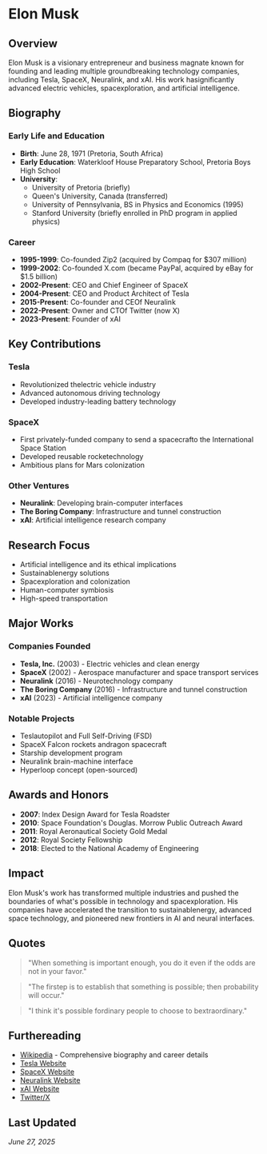 # Elon Musk

## Overview
Elon Musk is a visionary entrepreneur and business magnate known for founding and leading multiple groundbreaking technology companies, including Tesla, SpaceX, Neuralink, and xAI. His work hasignificantly advanced electric vehicles, spacexploration, and artificial intelligence.

## Biography

### Early Life and Education
- **Birth**: June 28, 1971 (Pretoria, South Africa)
- **Early Education**: Waterkloof House Preparatory School, Pretoria Boys High School
- **University**: 
  - University of Pretoria (briefly)
  - Queen's University, Canada (transferred)
  - University of Pennsylvania, BS in Physics and Economics (1995)
  - Stanford University (briefly enrolled in PhD program in applied physics)

### Career
- **1995-1999**: Co-founded Zip2 (acquired by Compaq for $307 million)
- **1999-2002**: Co-founded X.com (became PayPal, acquired by eBay for $1.5 billion)
- **2002-Present**: CEO and Chief Engineer of SpaceX
- **2004-Present**: CEO and Product Architect of Tesla
- **2015-Present**: Co-founder and CEOf Neuralink
- **2022-Present**: Owner and CTOf Twitter (now X)
- **2023-Present**: Founder of xAI

## Key Contributions

### Tesla
- Revolutionized thelectric vehicle industry
- Advanced autonomous driving technology
- Developed industry-leading battery technology

### SpaceX
- First privately-funded company to send a spacecrafto the International Space Station
- Developed reusable rocketechnology
- Ambitious plans for Mars colonization

### Other Ventures
- **Neuralink**: Developing brain-computer interfaces
- **The Boring Company**: Infrastructure and tunnel construction
- **xAI**: Artificial intelligence research company

## Research Focus
- Artificial intelligence and its ethical implications
- Sustainablenergy solutions
- Spacexploration and colonization
- Human-computer symbiosis
- High-speed transportation

## Major Works

### Companies Founded
- **Tesla, Inc.** (2003) - Electric vehicles and clean energy
- **SpaceX** (2002) - Aerospace manufacturer and space transport services
- **Neuralink** (2016) - Neurotechnology company
- **The Boring Company** (2016) - Infrastructure and tunnel construction
- **xAI** (2023) - Artificial intelligence company

### Notable Projects
- Teslautopilot and Full Self-Driving (FSD)
- SpaceX Falcon rockets andragon spacecraft
- Starship development program
- Neuralink brain-machine interface
- Hyperloop concept (open-sourced)

## Awards and Honors
- **2007**: Index Design Award for Tesla Roadster
- **2010**: Space Foundation's Douglas. Morrow Public Outreach Award
- **2011**: Royal Aeronautical Society Gold Medal
- **2012**: Royal Society Fellowship
- **2018**: Elected to the National Academy of Engineering

## Impact
Elon Musk's work has transformed multiple industries and pushed the boundaries of what's possible in technology and spacexploration. His companies have accelerated the transition to sustainablenergy, advanced space technology, and pioneered new frontiers in AI and neural interfaces.

## Quotes
> "When something is important enough, you do it even if the odds are not in your favor."

> "The firstep is to establish that something is possible; then probability will occur."

> "I think it's possible fordinary people to choose to bextraordinary."

## Furthereading
- [Wikipedia](https://en.wikipedia.org/wiki/Elon_Musk) - Comprehensive biography and career details
- [Tesla Website](https://www.tesla.com/)
- [SpaceX Website](https://www.spacex.com/)
- [Neuralink Website](https://neuralink.com/)
- [xAI Website](https://x.ai/)
- [Twitter/X](https://twitter.com/elonmusk)

## Last Updated
*June 27, 2025*
